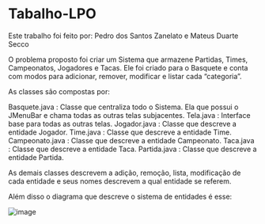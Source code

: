# Tabalho-LPO
Este trabalho foi feito por: Pedro dos Santos Zanelato e Mateus Duarte Secco

O problema proposto foi criar um Sistema que armazene Partidas, Times, Campeonatos, Jogadores e Tacas. Ele foi criado para o Basquete e conta com modos para adicionar, remover, modificar e listar cada “categoria”. 

As classes são compostas por: 

Basquete.java : Classe que centraliza todo o Sistema. Ela que possui o JMenuBar e chama todas as outras telas subjacentes.
Tela.java : Interface base para todas as outras telas.
Jogador.java : Classe que descreve a entidade Jogador.
Time.java : Classe que descreve a entidade Time.
Campeonato.java : Classe que descreve a entidade Campeonato.
Taca.java : Classe que descreve a entidade Taca.
Partida.java : Classe que descreve a entidade Partida.

As demais classes descrevem a adição, remoção, lista, modificação de cada entidade e seus nomes descrevem a qual entidade se referem.

Além disso o diagrama que descreve o sistema de entidades é esse: 
 
![image](https://user-images.githubusercontent.com/101835127/196001090-5c97b32d-15e6-4bf7-bfcd-d837b91dd122.png)
